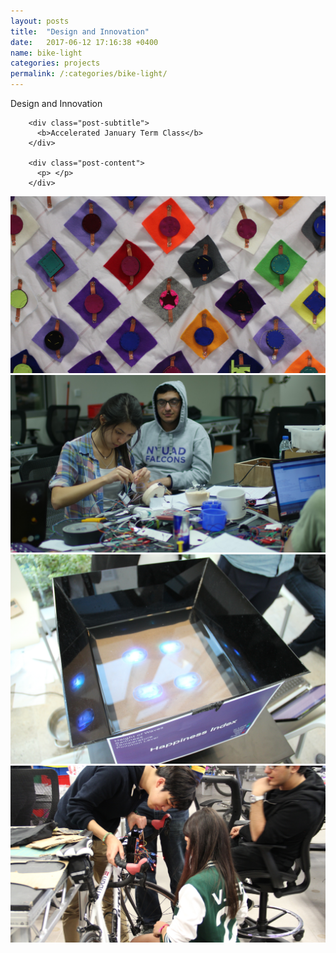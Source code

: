 ```yaml
---
layout: posts
title:  "Design and Innovation"
date:   2017-06-12 17:16:38 +0400
name: bike-light
categories: projects
permalink: /:categories/bike-light/
---
```

<div class="post">
    <div class="post-title">
      <p>Design and Innovation</p>

        <div class="post-subtitle">
          <b>Accelerated January Term Class</b>
        </div>

        <div class="post-content">
          <p> </p>
        </div>

<div class="post-image-container">
  <img src="/img/bike-light/2.jpg" class="picture" alt=""/>
</div>

<div class="post-image-container">
  <img src="/img/bike-light/3.jpg" class="picture" alt=""/>
</div>

<div class="post-image-container">
  <img src="/img/bike-light/4.jpg" class="picture" alt=""/>
</div>

<div class="post-image-container">
  <img src="/img/bike-light/5.jpg" class="picture" alt=""/>
</div>

